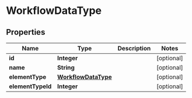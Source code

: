 
# WorkflowDataType

## Properties
Name | Type | Description | Notes
------------ | ------------- | ------------- | -------------
**id** | **Integer** |  |  [optional]
**name** | **String** |  |  [optional]
**elementType** | [**WorkflowDataType**](WorkflowDataType.md) |  |  [optional]
**elementTypeId** | **Integer** |  |  [optional]



